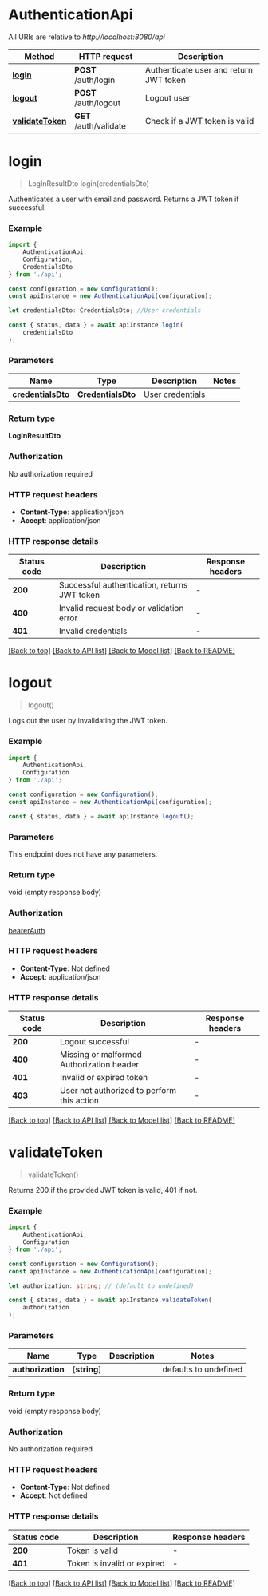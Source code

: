 # AuthenticationApi

All URIs are relative to *http://localhost:8080/api*

|Method | HTTP request | Description|
|------------- | ------------- | -------------|
|[**login**](#login) | **POST** /auth/login | Authenticate user and return JWT token|
|[**logout**](#logout) | **POST** /auth/logout | Logout user|
|[**validateToken**](#validatetoken) | **GET** /auth/validate | Check if a JWT token is valid|

# **login**
> LogInResultDto login(credentialsDto)

Authenticates a user with email and password. Returns a JWT token if successful.

### Example

```typescript
import {
    AuthenticationApi,
    Configuration,
    CredentialsDto
} from './api';

const configuration = new Configuration();
const apiInstance = new AuthenticationApi(configuration);

let credentialsDto: CredentialsDto; //User credentials

const { status, data } = await apiInstance.login(
    credentialsDto
);
```

### Parameters

|Name | Type | Description  | Notes|
|------------- | ------------- | ------------- | -------------|
| **credentialsDto** | **CredentialsDto**| User credentials | |


### Return type

**LogInResultDto**

### Authorization

No authorization required

### HTTP request headers

 - **Content-Type**: application/json
 - **Accept**: application/json


### HTTP response details
| Status code | Description | Response headers |
|-------------|-------------|------------------|
|**200** | Successful authentication, returns JWT token |  -  |
|**400** | Invalid request body or validation error |  -  |
|**401** | Invalid credentials |  -  |

[[Back to top]](#) [[Back to API list]](../README.md#documentation-for-api-endpoints) [[Back to Model list]](../README.md#documentation-for-models) [[Back to README]](../README.md)

# **logout**
> logout()

Logs out the user by invalidating the JWT token.

### Example

```typescript
import {
    AuthenticationApi,
    Configuration
} from './api';

const configuration = new Configuration();
const apiInstance = new AuthenticationApi(configuration);

const { status, data } = await apiInstance.logout();
```

### Parameters
This endpoint does not have any parameters.


### Return type

void (empty response body)

### Authorization

[bearerAuth](../README.md#bearerAuth)

### HTTP request headers

 - **Content-Type**: Not defined
 - **Accept**: application/json


### HTTP response details
| Status code | Description | Response headers |
|-------------|-------------|------------------|
|**200** | Logout successful |  -  |
|**400** | Missing or malformed Authorization header |  -  |
|**401** | Invalid or expired token |  -  |
|**403** | User not authorized to perform this action |  -  |

[[Back to top]](#) [[Back to API list]](../README.md#documentation-for-api-endpoints) [[Back to Model list]](../README.md#documentation-for-models) [[Back to README]](../README.md)

# **validateToken**
> validateToken()

Returns 200 if the provided JWT token is valid, 401 if not.

### Example

```typescript
import {
    AuthenticationApi,
    Configuration
} from './api';

const configuration = new Configuration();
const apiInstance = new AuthenticationApi(configuration);

let authorization: string; // (default to undefined)

const { status, data } = await apiInstance.validateToken(
    authorization
);
```

### Parameters

|Name | Type | Description  | Notes|
|------------- | ------------- | ------------- | -------------|
| **authorization** | [**string**] |  | defaults to undefined|


### Return type

void (empty response body)

### Authorization

No authorization required

### HTTP request headers

 - **Content-Type**: Not defined
 - **Accept**: Not defined


### HTTP response details
| Status code | Description | Response headers |
|-------------|-------------|------------------|
|**200** | Token is valid |  -  |
|**401** | Token is invalid or expired |  -  |

[[Back to top]](#) [[Back to API list]](../README.md#documentation-for-api-endpoints) [[Back to Model list]](../README.md#documentation-for-models) [[Back to README]](../README.md)

